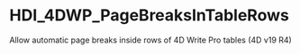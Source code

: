 # HDI_4DWP_PageBreaksInTableRows
 
Allow automatic page breaks inside rows of 4D Write Pro tables (4D v19 R4)
